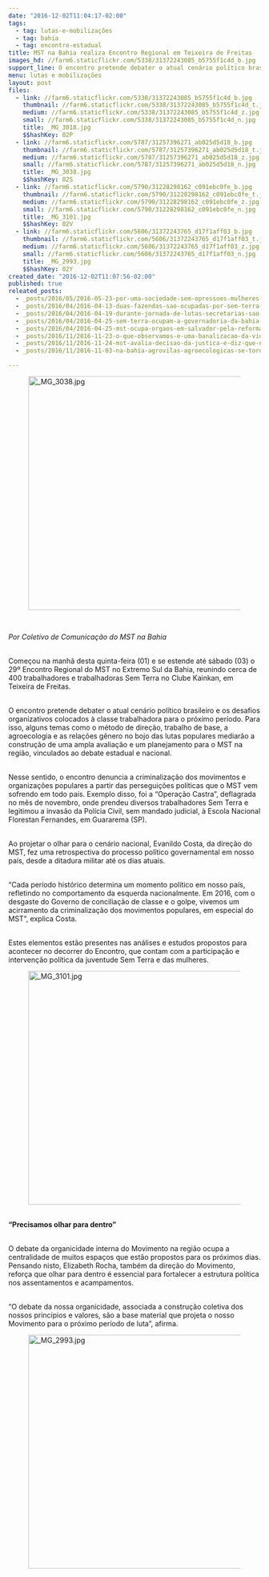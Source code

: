 ```yaml
---
date: "2016-12-02T11:04:17-02:00"
tags:
  - tag: lutas-e-mobilizações
  - tag: bahia
  - tag: encontro-estadual
title: MST na Bahia realiza Encontro Regional em Teixeira de Freitas
images_hd: //farm6.staticflickr.com/5338/31372243085_b5755f1c4d_b.jpg
support_line: O encontro pretende debater o atual cenário político brasileiro e os desafios organizativos colocados à classe trabalhadora para o próximo período
menu: lutas e mobilizações
layout: post
files:
  - link: //farm6.staticflickr.com/5338/31372243085_b5755f1c4d_b.jpg
    thumbnail: //farm6.staticflickr.com/5338/31372243085_b5755f1c4d_t.jpg
    medium: //farm6.staticflickr.com/5338/31372243085_b5755f1c4d_z.jpg
    small: //farm6.staticflickr.com/5338/31372243085_b5755f1c4d_n.jpg
    title: _MG_3018.jpg
    $$hashKey: 02P
  - link: //farm6.staticflickr.com/5787/31257396271_ab025d5d18_b.jpg
    thumbnail: //farm6.staticflickr.com/5787/31257396271_ab025d5d18_t.jpg
    medium: //farm6.staticflickr.com/5787/31257396271_ab025d5d18_z.jpg
    small: //farm6.staticflickr.com/5787/31257396271_ab025d5d18_n.jpg
    title: _MG_3038.jpg
    $$hashKey: 02S
  - link: //farm6.staticflickr.com/5790/31228298162_c091ebc0fe_b.jpg
    thumbnail: //farm6.staticflickr.com/5790/31228298162_c091ebc0fe_t.jpg
    medium: //farm6.staticflickr.com/5790/31228298162_c091ebc0fe_z.jpg
    small: //farm6.staticflickr.com/5790/31228298162_c091ebc0fe_n.jpg
    title: _MG_3101.jpg
    $$hashKey: 02V
  - link: //farm6.staticflickr.com/5606/31372243765_d17f1aff03_b.jpg
    thumbnail: //farm6.staticflickr.com/5606/31372243765_d17f1aff03_t.jpg
    medium: //farm6.staticflickr.com/5606/31372243765_d17f1aff03_z.jpg
    small: //farm6.staticflickr.com/5606/31372243765_d17f1aff03_n.jpg
    title: _MG_2993.jpg
    $$hashKey: 02Y
created_date: "2016-12-02T11:07:56-02:00"
published: true
releated_posts:
  - _posts/2016/05/2016-05-23-por-uma-sociedade-sem-opressoes-mulheres-sem-terra-pautam-a-unidade-de-classe-contra-o-capital.md
  - _posts/2016/04/2016-04-13-duas-fazendas-sao-ocupadas-por-sem-terra-no-sul-da-bahia.md
  - _posts/2016/04/2016-04-19-durante-jornada-de-lutas-secretarias-sao-ocupadas-por-sem-terra-na-bahia.md
  - _posts/2016/04/2016-04-25-sem-terra-ocupam-a-governadoria-da-bahia-e-cobram-andamento-da-reforma-agraria.md
  - _posts/2016/04/2016-04-25-mst-ocupa-orgaos-em-salvador-pela-reforma-agraria-e-em-defesa-da-democracia.md
  - _posts/2016/11/2016-11-23-o-que-observamos-e-uma-banalizacao-da-violencia-onde-ha-decisoes-policiais-e-nao-judiciais-diz-juiz.md
  - _posts/2016/11/2016-11-24-mst-avalia-decisao-da-justica-e-diz-que-nao-pretende-deixar-area-da-ceee-em-charqueadas.md
  - _posts/2016/11/2016-11-03-na-bahia-agrovilas-agroecologicas-se-tornam-simbolos-de-resistencia-contra-o-capital.md

---
```

<figure class="image"><img alt="_MG_3038.jpg" height="467" src="//farm6.staticflickr.com/5787/31257396271_ab025d5d18_b.jpg" width="700" />
<figcaption></figcaption>
</figure>

<p>&nbsp;</p>

<p><em>Por Coletivo de Comunica&ccedil;&atilde;o do MST na Bahia</em></p>

<p><br />
Come&ccedil;ou na manh&atilde; desta quinta-feira (01) e se estende at&eacute; s&aacute;bado (03) o 29&ordm; Encontro Regional do MST no Extremo Sul da Bahia, reunindo cerca de 400 trabalhadores e trabalhadoras Sem Terra no Clube Kainkan, em Teixeira de Freitas.</p>

<p><br />
O encontro pretende debater o atual cen&aacute;rio pol&iacute;tico brasileiro e os desafios organizativos colocados &agrave; classe trabalhadora para o pr&oacute;ximo per&iacute;odo. Para isso, alguns temas como o m&eacute;todo de dire&ccedil;&atilde;o, trabalho de base, a agroecologia e as rela&ccedil;&otilde;es g&ecirc;nero no bojo das lutas populares mediar&atilde;o a constru&ccedil;&atilde;o de uma ampla avalia&ccedil;&atilde;o e um planejamento para o MST na regi&atilde;o, vinculados ao debate estadual e nacional.</p>

<p><br />
Nesse sentido, o encontro denuncia a criminaliza&ccedil;&atilde;o dos movimentos e organiza&ccedil;&otilde;es populares a partir das persegui&ccedil;&otilde;es pol&iacute;ticas que o MST vem sofrendo em todo pa&iacute;s. Exemplo disso, foi a &ldquo;Opera&ccedil;&atilde;o Castra&rdquo;, deflagrada no m&ecirc;s de novembro, onde prendeu diversos trabalhadores Sem Terra e legitimou a invas&atilde;o da Pol&iacute;cia Civil, sem mandado judicial, &agrave; Escola Nacional Florestan Fernandes, em Guararema (SP).</p>

<p><br />
Ao projetar o olhar para o cen&aacute;rio nacional, Evanildo Costa, da dire&ccedil;&atilde;o do MST, fez uma retrospectiva do processo pol&iacute;tico governamental em nosso pa&iacute;s, desde a ditadura militar at&eacute; os dias atuais.</p>

<p><br />
&ldquo;Cada per&iacute;odo hist&oacute;rico determina um momento pol&iacute;tico em nosso pa&iacute;s, refletindo no comportamento da esquerda nacionalmente. Em 2016, com o desgaste do Governo de concilia&ccedil;&atilde;o de classe e o golpe, vivemos um acirramento da criminaliza&ccedil;&atilde;o dos movimentos populares, em especial do MST&rdquo;, explica Costa.</p>

<p><br />
Estes elementos est&atilde;o presentes nas an&aacute;lises e estudos propostos para acontecer no decorrer do Encontro, que contam com a participa&ccedil;&atilde;o e interven&ccedil;&atilde;o pol&iacute;tica da juventude Sem Terra e das mulheres.</p>

<figure class="image"><img alt="_MG_3101.jpg" height="467" src="//farm6.staticflickr.com/5790/31228298162_c091ebc0fe_b.jpg" width="700" />
<figcaption></figcaption>
</figure>

<p><br />
<strong>&ldquo;Precisamos olhar para dentro&rdquo;</strong></p>

<p><br />
O debate da organicidade interna do Movimento na regi&atilde;o ocupa a centralidade de muitos espa&ccedil;os que est&atilde;o propostos para os pr&oacute;ximos dias. Pensando nisto, Elizabeth Rocha, tamb&eacute;m da dire&ccedil;&atilde;o do Movimento, refor&ccedil;a que olhar para dentro &eacute; essencial para fortalecer a estrutura pol&iacute;tica nos assentamentos e acampamentos.</p>

<p><br />
&ldquo;O debate da nossa organicidade, associada a constru&ccedil;&atilde;o coletiva dos nossos princ&iacute;pios e valores, s&atilde;o a base material que projeta o nosso Movimento para o pr&oacute;ximo per&iacute;odo de luta&rdquo;, afirma.</p>

<figure class="image"><img alt="_MG_2993.jpg" height="467" src="//farm6.staticflickr.com/5606/31372243765_d17f1aff03_b.jpg" width="700" />
<figcaption></figcaption>
</figure>

